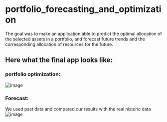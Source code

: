 # portfolio_forecasting_and_optimization
The goal was to make an application able to predict the optimal allocation of the selected assets in a portfolio, and forecast future trends and the corresponding allocation of resources for the future. 
## Here what the final app looks like:
### portfolio optimization:
![image](https://user-images.githubusercontent.com/105915583/223393732-b528d466-5228-4581-9d56-0945e593d69e.png)
### Forecast:
We used past data and compared our results with the real historic data
![image](https://user-images.githubusercontent.com/105915583/223393761-e587443b-d23a-4b78-8521-e6ededc44f25.png)

